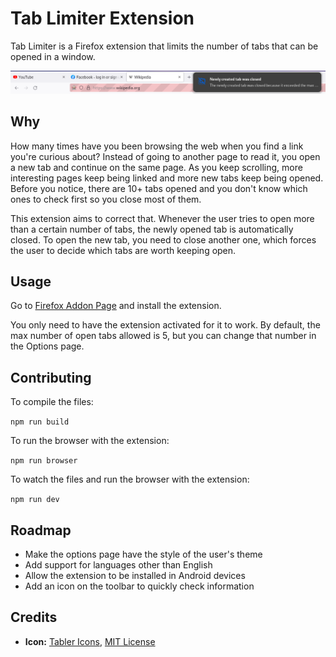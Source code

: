 # Tab Limiter Extension

Tab Limiter is a Firefox extension that limits the number of tabs that can be opened in a window.

![Extension blocking a 4th tab from being opened](others/images/limiting_tabs.png?raw=true "Tab Limiter Extension for Firefox")

## Why

How many times have you been browsing the web when you find a link you're curious about? Instead of going to another page to read it, you open a new tab and continue on the same page. As you keep scrolling, more interesting pages keep being linked and more new tabs keep being opened. Before you notice, there are 10+ tabs opened and you don't know which ones to check first so you close most of them.

This extension aims to correct that. Whenever the user tries to open more than a certain number of tabs, the newly opened tab is automatically closed. To open the new tab, you need to close another one, which forces the user to decide which tabs are worth keeping open.


## Usage

Go to [Firefox Addon Page](https://addons.mozilla.org/firefox/addon/tab-limiter-extension/) and install the extension.

You only need to have the extension activated for it to work. By default, the max number of open tabs allowed is 5, but you can change that number in the Options page.


## Contributing

To compile the files:

`npm run build`

To run the browser with the extension:

`npm run browser`

To watch the files and run the browser with the extension:

`npm run dev`


## Roadmap

- Make the options page have the style of the user's theme
- Add support for languages other than English
- Allow the extension to be installed in Android devices
- Add an icon on the toolbar to quickly check information


## Credits

- **Icon:** [Tabler Icons](https://github.com/tabler/tabler-icons), [MIT License](https://github.com/tabler/tabler-icons/blob/master/LICENSE)
